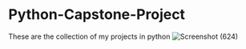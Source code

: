 # Python-Capstone-Project
These are the collection of my projects in python
![Screenshot (624)](https://user-images.githubusercontent.com/51162616/100433206-be549380-30c0-11eb-98ec-e6821ad3aa89.png)
